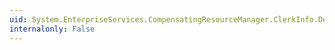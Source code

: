 ```yaml
---
uid: System.EnterpriseServices.CompensatingResourceManager.ClerkInfo.Description
internalonly: False
---
```

